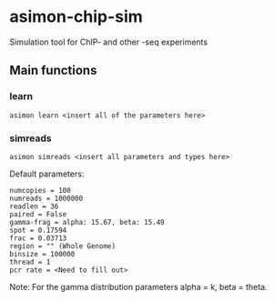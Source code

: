 # asimon-chip-sim
Simulation tool for ChIP- and other -seq experiments



## Main functions 
### learn
```
asimon learn <insert all of the parameters here>
```
### simreads
```
asimon simreads <insert all parameters and types here>
```

Default parameters:
```
numcopies = 100
numreads = 1000000
readlen = 36
paired = False
gamma-frag = alpha: 15.67, beta: 15.49
spot = 0.17594
frac = 0.03713
region = "" (Whole Genome)
binsize = 100000
thread = 1
pcr rate = <Need to fill out>
```

Note: For the gamma distribution parameters alpha = k, beta = theta.
